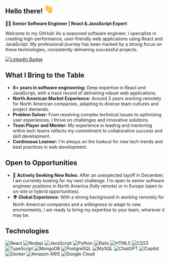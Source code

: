 ## Hello there! <img src="https://raw.githubusercontent.com/felipesilvati/felipesilvati/main/wave.gif" width="30">

👨‍💻 **Senior Software Engineer | React & JavaScript Expert**

Welcome to my GitHub! As a seasoned software engineer, I specialize in creating high-performance, user-friendly web applications using React and JavaScript. My professional journey has been marked by a strong focus on these technologies, consistently delivering successful projects.

[![LinkedIn Badge](https://img.shields.io/badge/-Felipe%20Silva-blue?style=flat-square&logo=Linkedin&logoColor=white&link=https://www.linkedin.com/in/felipesilvati/)](https://www.linkedin.com/in/felipesilvati/)

## What I Bring to the Table
- **8+ years in software engineering:** Deep expertise in React and JavaScript, with a track record of delivering robust web applications.
- **North American Market Experience:** Around 3 years working remotely for North American companies, adapting to diverse team cultures and project demands.
- **Problem Solver:** From resolving complex technical issues to optimizing user experiences, I thrive on challenges and innovative solutions.
- **Team Player and Mentor:** My experience in leading and mentoring within tech teams reflects my commitment to collaborative success and skill development.
- **Continuous Learner:** I'm always on the lookout for new tech trends and best practices in web development.

## Open to Opportunities
- 🌟 **Actively Seeking New Roles:** After an unexpected layoff in December, I am currently looking for my next challenge. I'm open to senior software engineer positions in North America (fully remote) or in Europe (open to on-site or hybrid opportunities).
- 🌍 **Global Experience:** With a strong background in working remotely for North American companies and a willingness to adapt to new environments, I am ready to bring my expertise to your team, wherever it may be.

## Technologies
![React](https://img.shields.io/badge/-React-white?style=flat-square&logo=react)
![Nodejs](https://img.shields.io/badge/-Nodejs-white?style=flat-square&logo=Node.js)
![JavaScript](https://img.shields.io/badge/-JavaScript-white?style=flat-square&logo=javascript)
![Python](https://img.shields.io/badge/-Python-white?style=flat-square&logo=Python)
![Rails](https://img.shields.io/badge/-Rails-white?style=flat-square&logo=ruby-on-rails&logoColor=red)
![HTML5](https://img.shields.io/badge/-HTML5-white?style=flat-square&logo=html5)
![CSS3](https://img.shields.io/badge/-CSS3-white?style=flat-square&logo=css3&logoColor=blue)
![TypeScript](https://img.shields.io/badge/-TypeScript-white?style=flat-square&logo=typescript)
![MongoDB](https://img.shields.io/badge/-MongoDB-white?style=flat-square&logo=mongodb)
![PostgreSQL](https://img.shields.io/badge/-PostgreSQL-white?style=flat-square&logo=postgresql)
![MySQL](https://img.shields.io/badge/-MySQL-white?style=flat-square&logo=mysql)
![ChatGPT](https://img.shields.io/badge/ChatGPT-white?style=flat-square&logo=openai&logoColor=74aa9c)
![Copilot](https://img.shields.io/badge/Copilot-white?style=flat-square&logo=github+copilot&logoColor=gray)
![Docker](https://img.shields.io/badge/-Docker-white?style=flat-square&logo=docker)
![Amazon AWS](https://img.shields.io/badge/Amazon%20AWS-white?style=flat-square&logo=amazon-aws&logoColor=FF9900)
![Google Cloud](https://img.shields.io/badge/Google%20Cloud-white?style=flat-square&logo=google-cloud)
